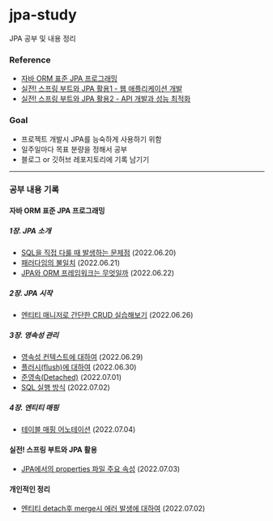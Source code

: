 # jpa-study
JPA 공부 및 내용 정리

### Reference
- [자바 ORM 표준 JPA 프로그래밍](http://www.yes24.com/Product/Goods/19040233) 
- [실전! 스프링 부트와 JPA 활용1 - 웹 애플리케이션 개발](https://www.inflearn.com/course/%EC%8A%A4%ED%94%84%EB%A7%81%EB%B6%80%ED%8A%B8-JPA-%ED%99%9C%EC%9A%A9-1)
- [실전! 스프링 부트와 JPA 활용2 - API 개발과 성능 최적화](https://www.inflearn.com/course/%EC%8A%A4%ED%94%84%EB%A7%81%EB%B6%80%ED%8A%B8-JPA-API%EA%B0%9C%EB%B0%9C-%EC%84%B1%EB%8A%A5%EC%B5%9C%EC%A0%81%ED%99%94) 

### Goal
- 프로젝트 개발시 JPA를 능숙하게 사용하기 위함
- 일주일마다 목표 분량을 정해서 공부
- 블로그 or 깃허브 레포지토리에 기록 남기기
___

### 공부 내용 기록
#### 자바 ORM 표준 JPA 프로그래밍
##### 1장. JPA 소개
- [SQL을 직접 다룰 때 발생하는 문제점](https://blog.naver.com/damiano102777/222780824494) (2022.06.20)
- [패러다임의 불일치](https://blog.naver.com/damiano102777/222782356774) (2022.06.21)
- [JPA와 ORM 프레임워크는 무엇일까](https://blog.naver.com/damiano102777/222784239123) (2022.06.22)

##### 2장. JPA 시작
- [엔티티 매니저로 간단한 CRUD 실습해보기](https://blog.naver.com/damiano102777/222788340822) (2022.06.26)

##### 3장. 영속성 관리
- [영속성 컨텍스트에 대하여](https://blog.naver.com/damiano102777/222791964802) (2022.06.29)
- [플러시(flush)에 대하여](https://blog.naver.com/damiano102777/222794130931) (2022.06.30)
- [준영속(Detached)](https://blog.naver.com/damiano102777/222796557021) (2022.07.01)
- [SQL 실행 방식](https://blog.naver.com/damiano102777/222797622459) (2022.07.02)

##### 4장. 엔티티 매핑
- [테이블 매핑 어노테이션](https://github.com/Kim-Juwon/today-i-learned/blob/main/jpa/%ED%85%8C%EC%9D%B4%EB%B8%94%20%EB%A7%A4%ED%95%91%20%EC%96%B4%EB%85%B8%ED%85%8C%EC%9D%B4%EC%85%98.md) (2022.07.04)


#### 실전! 스프링 부트와 JPA 활용
- [JPA에서의 properties 파일 주요 속성](https://github.com/Kim-Juwon/today-i-learned/blob/main/jpa/properties%20%ED%8C%8C%EC%9D%BC%20%EC%A3%BC%EC%9A%94%20%EC%86%8D%EC%84%B1%20.md) (2022.07.03)

#### 개인적인 정리
- [엔티티 detach후 merge시 에러 발생에 대하여](https://github.com/Kim-Juwon/today-i-learned/blob/main/jpa/%EC%97%94%ED%8B%B0%ED%8B%B0%20detach%ED%9B%84%20merge%EC%8B%9C%20%EC%97%90%EB%9F%AC%20%EB%B0%9C%EC%83%9D%EC%97%90%20%EB%8C%80%ED%95%98%EC%97%AC.md) (2022.07.02)
